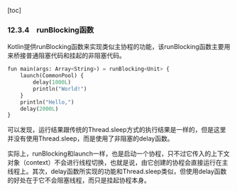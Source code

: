 [toc]

### 12.3.4　runBlocking函数

Kotlin提供runBlocking函数来实现类似主协程的功能，该runBlocking函数主要用来桥接普通阻塞代码和挂起的非阻塞代码。

```python
fun main(args: Array<String>) = runBlocking<Unit> {
    launch(CommonPool) {
        delay(1000L)
        println("World!")
    }
    println("Hello,")
    delay(2000L)
}
```

可以发现，运行结果跟传统的Thread.sleep方式的执行结果是一样的，但是这里并没有使用Thread.sleep，而是使用了非阻塞的delay函数。

实际上，runBlocking和launch一样，也是启动一个协程，只不过它传入的上下文对象（context）不会进行线程切换，也就是说，由它创建的协程会直接运行在主线程上。其次，delay函数所实现的功能和Thread.sleep类似，但使用delay函数的好处在于它不会阻塞线程，而只是挂起协程本身。

